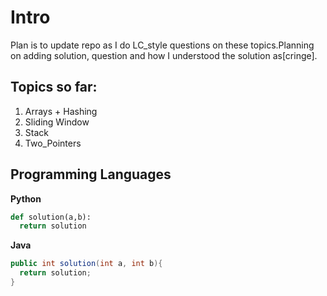 # Intro
Plan is to update repo as I do LC_style questions on these topics.Planning on adding solution, question and how I understood the solution as[cringe].

## Topics so far:
  1) Arrays + Hashing
  2) Sliding Window
  3) Stack
  4) Two_Pointers

## Programming Languages

**Python**
```python
def solution(a,b):
  return solution

```

**Java**
```java
public int solution(int a, int b){
  return solution;
}

```

